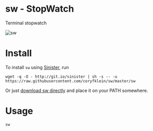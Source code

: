 # sw - <b>S</b>top<b>W</b>atch
Terminal stopwatch

![sw](https://user-images.githubusercontent.com/3503322/27500360-820c3b8e-5825-11e7-88fe-27bd8976c5c5.gif)

# Install

To install `sw` using [Sinister](https://github.com/jamesqo/sinister), run

    wget -q -O - http://git.io/sinister | sh -s -- -u https://raw.githubusercontent.com/coryfklein/sw/master/sw

Or just [download sw directly](https://raw.githubusercontent.com/coryfklein/sw/master/sw) and place it on your PATH somewhere.

# Usage

    sw
